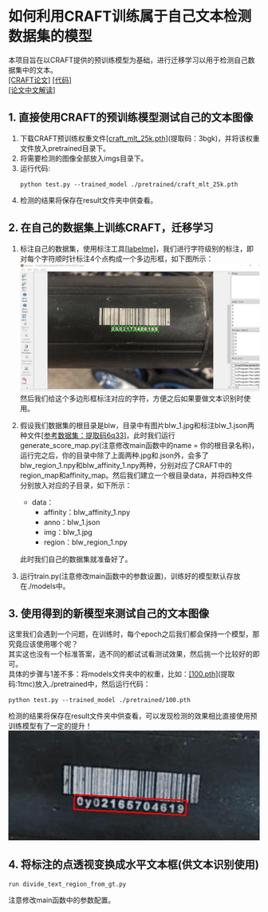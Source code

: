 # 如何利用CRAFT训练属于自己文本检测数据集的模型
本项目旨在以CRAFT提供的预训练模型为基础，进行迁移学习以用于检测自己数据集中的文本。  
[[CRAFT论文]](https://arxiv.org/abs/1904.01941)
[[代码]](https://github.com/CommissarMa/pytorch-CRAFT)  
[[论文中文解读]](https://github.com/CommissarMa/Awesome_CV_papers/blob/master/Text_Related/cvpr2019_CRAFT/cvpr2019_CRAFT.md)

## 1. 直接使用CRAFT的预训练模型测试自己的文本图像
1. 下载CRAFT预训练权重文件[[craft_mlt_25k.pth]](https://pan.baidu.com/s/1oinKoVnIMP017hc-1yX_CQ)(提取码：3bgk)，并将该权重文件放入pretrained目录下。
2. 将需要检测的图像全部放入imgs目录下。
3. 运行代码:  
    ```
    python test.py --trained_model ./pretrained/craft_mlt_25k.pth
    ```
4. 检测的结果将保存在result文件夹中供查看。

## 2. 在自己的数据集上训练CRAFT，迁移学习
1. 标注自己的数据集，使用标注工具[[labelme]](https://github.com/wkentaro/labelme)，我们进行字符级别的标注，即对每个字符顺时针标注4个点构成一个多边形框，如下图所示：
![标注](./readme_imgs/标注.png)  
然后我们给这个多边形框标注对应的字符，方便之后如果要做文本识别时使用。
2. 假设我们数据集的根目录是blw，目录中有图片blw_1.jpg和标注blw_1.json两种文件[[参考数据集：提取码6q33]](https://pan.baidu.com/s/10FO2Y9tMPcrjmBoTbPJlXw)，此时我们运行generate_score_map.py(注意修改main函数中的name = 你的根目录名称)，运行完之后，你的目录中除了上面两种.jpg和.json外，会多了blw_region_1.npy和blw_affinity_1.npy两种，分别对应了CRAFT中的region_map和affinity_map。然后我们建立一个根目录data，并将四种文件分别放入对应的子目录，如下所示：  
    + data：
        + affinity：blw_affinity_1.npy
        + anno：blw_1.json
        + img：blw_1.jpg
        + region：blw_region_1.npy  
    
    此时我们自己的数据集就准备好了。
3. 运行train.py(注意修改main函数中的参数设置)，训练好的模型默认存放在./models中。

## 3. 使用得到的新模型来测试自己的文本图像
这里我们会遇到一个问题，在训练时，每个epoch之后我们都会保持一个模型，那究竟应该使用哪个呢？  
其实这也没有一个标准答案，选不同的都试试看测试效果，然后挑一个比较好的即可。  
具体的步骤与1差不多：将models文件夹中的权重，比如：[[100.pth]](https://pan.baidu.com/s/1Na5hA2-RXMovIa6J7aJzhw )(提取码:1tmc)放入./pretrained中，然后运行代码：  
```
python test.py --trained_model ./pretrained/100.pth
```
检测的结果将保存在result文件夹中供查看，可以发现检测的效果相比直接使用预训练模型有了一定的提升！  
![检测结果](./readme_imgs/res_blw_1.jpg) 

## 4. 将标注的点透视变换成水平文本框(供文本识别使用)
```
run divide_text_region_from_gt.py
```
注意修改main函数中的参数配置。

